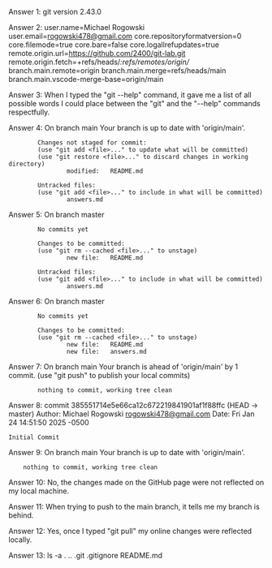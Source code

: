 Answer 1: git version 2.43.0

Answer 2: user.name=Michael Rogowski
        user.email=rogowski478@gmail.com
        core.repositoryformatversion=0
        core.filemode=true
        core.bare=false
        core.logallrefupdates=true
        remote.origin.url=https://github.com/2400/git-lab.git
        remote.origin.fetch=+refs/heads/*:refs/remotes/origin/*
        branch.main.remote=origin
        branch.main.merge=refs/heads/main
        branch.main.vscode-merge-base=origin/main

Answer 3: When I typed the "git --help" command, it gave me a list of all possible words I could place between the  "git" and the "--help" commands respectfully.

Answer 4:   On branch main
            Your branch is up to date with 'origin/main'.

            Changes not staged for commit:
            (use "git add <file>..." to update what will be committed)
            (use "git restore <file>..." to discard changes in working directory)
                    modified:   README.md

            Untracked files:
            (use "git add <file>..." to include in what will be committed)
                    answers.md

Answer 5:   On branch master

            No commits yet

            Changes to be committed:
            (use "git rm --cached <file>..." to unstage)
                    new file:   README.md

            Untracked files:
            (use "git add <file>..." to include in what will be committed)
                    answers.md


Answer 6:   On branch master

            No commits yet

            Changes to be committed:
            (use "git rm --cached <file>..." to unstage)
                    new file:   README.md
                    new file:   answers.md


Answer 7:   On branch main
            Your branch is ahead of 'origin/main' by 1 commit.
            (use "git push" to publish your local commits)

            nothing to commit, working tree clean

Answer 8:   commit 385551714e5e66ca12c672219841901af1f88ffc (HEAD -> master)
Author: Michael Rogowski <rogowski478@gmail.com>
Date:   Fri Jan 24 14:51:50 2025 -0500

    Initial Commit

Answer 9: On branch main
        Your branch is up to date with 'origin/main'.

        nothing to commit, working tree clean

Answer 10: No, the changes made on the GitHub page were not reflected on my local machine.

Answer 11: When trying to push to the main branch, it tells me my branch is behind.

Answer 12: Yes, once I typed "git pull" my online changes were reflected locally.

Answer 13: ls -a
.  ..  .git  .gitignore  README.md



